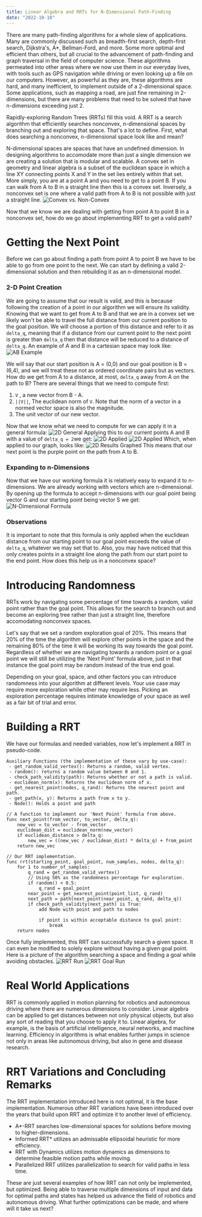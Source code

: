 ```yaml
---
title: Linear Algebra and RRTs for N-Dimensional Path-Finding
date: "2022-10-18"
---
```


<script>
	import c_vs_nc from '$lib/blog_images/applying-linear-algebra-and-rrts-for-n-dimensional-path-finding/convex_vs_nonconvex.jpg';
	import ab_example from '$lib/blog_images/applying-linear-algebra-and-rrts-for-n-dimensional-path-finding/ab_example.png';
	import gen from '$lib/blog_images/applying-linear-algebra-and-rrts-for-n-dimensional-path-finding/2d_general.png';
	import applied from '$lib/blog_images/applying-linear-algebra-and-rrts-for-n-dimensional-path-finding/2d_applied.png';
	import graphed from '$lib/blog_images/applying-linear-algebra-and-rrts-for-n-dimensional-path-finding/2d_res_graphed.png';
	import nd_form from '$lib/blog_images/applying-linear-algebra-and-rrts-for-n-dimensional-path-finding/nd_formula.png';
	import rrt_r from '$lib/blog_images/applying-linear-algebra-and-rrts-for-n-dimensional-path-finding/rrt_run.png';
	import rrt_g from '$lib/blog_images/applying-linear-algebra-and-rrts-for-n-dimensional-path-finding/rrt_goal_run.png';
</script>

There are many path-finding algorithms for a whole slew of applications. Many are commonly discussed such as breadth-first search, depth-first search, Dijkstra's, A*, Bellman-Ford, and more. Some more optimal and efficient than others, but all crucial to the advancement of path-finding and graph traversal in the field of computer science. These algorithms permeated into other areas where we now use them in our everyday lives, with tools such as GPS navigation while driving or even looking up a file on our computers. However, as powerful as they are, these algorithms are hard, and many inefficient, to implement outside of a 2-dimensional space. Some applications, such as mapping a road, are just fine remaining in 2-dimensions, but there are many problems that need to be solved that have n-dimensions exceeding just 2. 

Rapidly-exploring Random Trees (RRTs) fill this void. A RRT is a search algorithm that efficiently searches nonconvex, n-dimensional spaces by branching out and exploring that space. That's a lot to define. First, what does searching a nonconvex, n-dimensional space look like and mean? 

N-dimensional spaces are spaces that have an undefined dimension. In designing algorithms to accomodate more than just a single dimension we are creating a solution that is modular and scalable.  A convex set in geometry and linear algebra is a subset of the euclidean space in which a line XY connecting points X and Y in the set lies entirely within that set. More simply, you are at a point A and you need to get to a point B. If you can walk from A to B in a straight line then this is a convex set. Inversely, a nonconvex set is one where a valid path from A to B is not possible with just a straight line.
<img src={c_vs_nc} alt="Convex vs. Non-Convex">

Now that we know we are dealing with getting from point A to point B in a nonconvex set, how do we go about implementing RRT to get a valid path?

# Getting the Next Point
Before we can go about finding a path from point A to point B we have to be able to go from one point to the next. We can start by defining a valid 2-dimensional solution and then rebuilding it as an n-dimensional model.

### 2-D Point Creation
We are going to assume that our result is valid, and this is because following the creation of a point in our algorithm we will ensure its validity. Knowing that we want to get from A to B and that we are in a convex set we likely won't be able to travel the full distance from our current position to the goal position. We will choose a portion of this distance and refer to it as `delta_q`, meaning that if a distance from our current point to the next point is greater than `delta_q` then that distance will be reduced to a distance of `delta_q`. An example of A and B in a cartesian space may look like:
<img src={ab_example} alt="AB Example">

We will say that our start position is A = (0,0) and our goal position is B = (6,4), and we will treat these not as ordered coordinate pairs but as vectors. How do we get from A to a distance, at most, `delta_q` away from A on the path to B? There are several things that we need to compute first:
1. `V` , a new vector from B - A.
2. `||V||`, The euclidean norm of `V`. Note that the norm of a vector in a normed vector space is also the magnitude.
3. The unit vector of our new vector.

Now that we know what we need to compute for we can apply it in a general formula:
<img src={gen} alt="2D General">
Applying this to our current points A and B with a value of `delta_q = 2`we get:
![2D Applied]({applied})
<img src={applied} alt="2D Applied">
Which, when applied to our graph, looks like:
<img src={graphed} alt="2D Results Graphed">
This means that our next point is the purple point on the path from A to B.

### Expanding to n-Dimensions
Now that we have our working formula it is relatively easy to expand it to n-dimensions. We are already working with vectors which are n-dimensional. By opening up the formula to accept n-dimensions with our goal point being vector G and our starting point being vector S we get:
<img src={nd_form} alt="N-Dimensional Formula">

### Observations
It is important to note that this formula is only applied when the euclidean distance from our starting point to our goal point exceeds the value of `delta_q`, whatever we may set that to. Also, you may have noticed that this only creates points in a straight line along the path from our start point to the end point. How does this help us in a nonconvex space?

# Introducing Randomness

RRTs work by navigating some percentage of time towards a random, valid point rather than the goal point. This allows for the search to branch out and become an exploring tree rather than just a straight line, therefore accomodating nonconvex spaces.

Let's say that we set a random exploration goal of 20%. This means that 20% of the time the algorithm will explore other points in the space and the remaining 80% of the time it will be working its way towards the goal point. Regardless of whether we are navigating towards a random point or a goal point we will still be utilizing the 'Next Point' formula above, just in that instance the goal point may be random instead of the true end goal. 

Depending on your goal, space, and other factors you can introduce randomness into your algorithm at different levels. Your use case may require more exploration while other may require less. Picking an exploration percentage requires intimate knowledge of your space as well as a fair bit of trial and error.

# Building a RRT

We have our formulas and needed variables, now let's implement a RRT in pseudo-code.

```
Auxiliary Functions (the implementation of these vary by use-case):
 - get_random_valid_vertex(): Returns a random, valid vertex.
 - random(): returns a random value between 0 and 1.
 - check_path_validity(path): Returns whether or not a path is valid.
 - euclidean_norm(x): Returns the euclidean norm of x.
 - get_nearest_point(nodes, q_rand): Returns the nearest point and path.
 - get_path(x, y): Returns a path from x to y.
 - Node(): Holds a point and path

// A function to implement our 'Next Point' formula from above.
func next_point(from_vector, to_vector, delta_q):
	new_vec = to_vector - from_vector
	euclidean_dist = euclidean_norm(new_vector)
	if euclidean_distance > delta_q:
		new_vec = ((new_vec / euclidean_dist) * delta_q) + from_point
	return new_vec

// Our RRT implementation.
func rrt(starting_point, goal_point, num_samples, nodes, delta_q):
	for 1 to number_of_samples:
		q_rand = get_random_valid_vertex()
		// Using 50% as the randomness percentage for exploration.
		if random() < 0.5:
			q_rand = goal_point
		near_point = get_nearest_point(point_list, q_rand)
		next_path = path(next_point(near_point, q_rand, delta_q))
		if check_path_validity(next_path) is True:
			add Node with point and path to nodes

			if point is within acceptable distance to goal point:
				break
	return nodes
```

Once fully implemented, this RRT can successfully search a given space. It can even be modified to solely explore without having a given goal point. Here is a picture of the algorithm searching a space and finding a goal while avoiding obstacles.
<img src={rrt_r} alt="RRT Run">
<img src={rrt_g} alt="RRT Goal Run">

# Real World Applications

RRT is commonly applied in motion planning for robotics and autonomous driving where there are numerous dimensions to consider. Linear algebra can be applied to get distances between not only physical objects, but also any sort of reading that you choose to apply it to. Linear algebra, for example, is the basis of artificial intelligence, neural networks, and machine learning. Efficiency in algorithms is what enables further jumps in science not only in areas like autonomous driving, but also in gene and disease research.

# RRT Variations and Concluding Remarks

The RRT implementation introduced here is not optimal, it is the base implementation. Numerous other RRT variations have been introduced over the years that build upon RRT and optimize it to another level of efficiency.

* A*-RRT searches low-dimensional spaces for solutions before moving to higher-dimensions.
* Informed RRT* utilizes an admissable ellipsoidal heuristic for more efficiency.
* RRT with Dynamics utilizes motion dynamics as dimensions to determine feasible motion paths while moving.
* Parallelized RRT utilizes parallelization to search for valid paths in less time.

These are just several examples of how RRT can not only be implemented, but optimized. Being able to traverse multiple dimensions of input and data for optimal paths and states has helped us advance the field of robotics and autonomous driving. What further optimizations can be made, and where will it take us next?